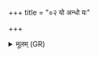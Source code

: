 +++
title = "०२ यो अन्धो यः"

+++
<details><summary>मूलम् (GR)</summary>

यो अन्धो यः पुनःसरो  
भगो वृक्षेष्व् आर्पितः ।  
भगो मे अस्तु शांशपो  
ऽप द्रान्त्व् अरातयः ॥
</details>